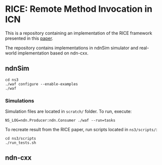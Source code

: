 # RICE: Remote Method Invocation in ICN
This is a repository containing an implementation of the RICE framework presented in this [paper](https://conferences.sigcomm.org/acm-icn/2018/proceedings/icn18-final9.pdf).

The repository contains implementations in ndnSim simulator and real-world implementation based on ndn-cxx.

## ndnSim
 	
~~~~
cd ns3
./waf configure --enable-examples
./waf
~~~~

### Simulations
Simulation files are located in `scratch/` folder.
To run, execute:

~~~~
NS_LOG=ndn.Producer:ndn.Consumer ./waf --run=tasks
~~~~

To recreate result from the RICE paper, run scripts located in `ns3/scripts/`:
~~~~
cd ns3/scripts
./run_tests.sh
~~~~
## ndn-cxx
